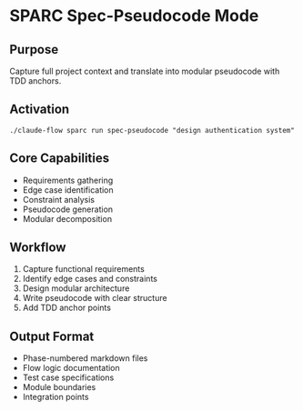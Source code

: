 # SPARC Spec-Pseudocode Mode

## Purpose
Capture full project context and translate into modular pseudocode with TDD anchors.

## Activation
`./claude-flow sparc run spec-pseudocode "design authentication system"`

## Core Capabilities
- Requirements gathering
- Edge case identification
- Constraint analysis
- Pseudocode generation
- Modular decomposition

## Workflow
1. Capture functional requirements
2. Identify edge cases and constraints
3. Design modular architecture
4. Write pseudocode with clear structure
5. Add TDD anchor points

## Output Format
- Phase-numbered markdown files
- Flow logic documentation
- Test case specifications
- Module boundaries
- Integration points

